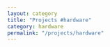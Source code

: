 ```yaml
---
layout: category
title: "Projects #hardware"
category: hardware
permalink: "/projects/hardware"
---
```

